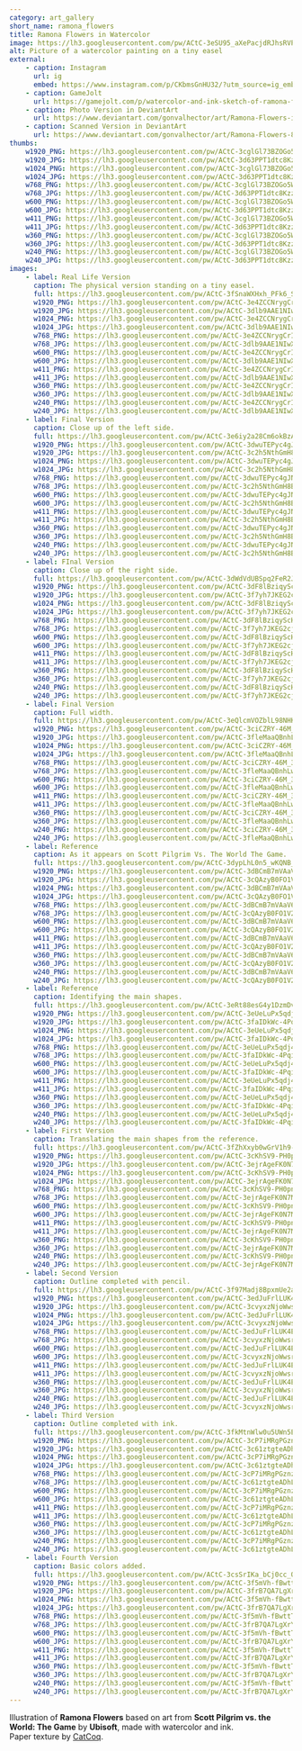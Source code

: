 ```yaml
---
category: art_gallery
short_name: ramona_flowers
title: Ramona Flowers in Watercolor
image: https://lh3.googleusercontent.com/pw/ACtC-3eSU95_aXePacjdRJhsRVPxbjOt3P5u84Fl9Hru5-DqEigOZvlWv_PJ8tIYYMtmod6lhcK7v-LKZvZXs5HAUrccBYWUbgAjGplKLwxNKdSJggEXW2DF4RD4oG_ZkV_SWzZFOjAqaMpLIVQ8PQWDSY6g=w1200-h630-no?authuser=0
alt: Picture of a watercolor painting on a tiny easel
external:
    - caption: Instagram
      url: ig
      embed: https://www.instagram.com/p/CKbmsGnHU32/?utm_source=ig_embed&amp;utm_campaign=loading
    - caption: GameJolt
      url: https://gamejolt.com/p/watercolor-and-ink-sketch-of-ramona-flowers-based-on-art-from-scot-wjibghdy
    - caption: Photo Version in DeviantArt
      url: https://www.deviantart.com/gonvalhector/art/Ramona-Flowers-in-Watercolor-868039645
    - caption: Scanned Version in DeviantArt
      url: https://www.deviantart.com/gonvalhector/art/Ramona-Flowers-867985007
thumbs:
    w1920_PNG: https://lh3.googleusercontent.com/pw/ACtC-3cglGl73BZOGo5WQjyeD2xVjBEiY7_GWMX-S8AvSbpvvnQfUJrOGWgXVkvce6NILx82s-7j4u8d1DaRoobKj5RuFh8jcGaypeuCvU1nB8XLgPSt5Uz5GHKYeJdiRLzrEkPkHfmgcIdyzrOxNpGHDhq4=w355
    w1920_JPG: https://lh3.googleusercontent.com/pw/ACtC-3d63PPT1dtc8KzzIbU6kFweFsTC65Qz8Ywk1SodRi9Ya6SJ7B7HwCc889HDY2ATfIYfXw5NVvocD3kwY3410uLx3IAMeq5of3DQppasDKGpsAtbXt4-AnF017lGqgr-l6dGDrmGoErnh27bMiEfKgmX=w355
    w1024_PNG: https://lh3.googleusercontent.com/pw/ACtC-3cglGl73BZOGo5WQjyeD2xVjBEiY7_GWMX-S8AvSbpvvnQfUJrOGWgXVkvce6NILx82s-7j4u8d1DaRoobKj5RuFh8jcGaypeuCvU1nB8XLgPSt5Uz5GHKYeJdiRLzrEkPkHfmgcIdyzrOxNpGHDhq4=w284
    w1024_JPG: https://lh3.googleusercontent.com/pw/ACtC-3d63PPT1dtc8KzzIbU6kFweFsTC65Qz8Ywk1SodRi9Ya6SJ7B7HwCc889HDY2ATfIYfXw5NVvocD3kwY3410uLx3IAMeq5of3DQppasDKGpsAtbXt4-AnF017lGqgr-l6dGDrmGoErnh27bMiEfKgmX=w284
    w768_PNG: https://lh3.googleusercontent.com/pw/ACtC-3cglGl73BZOGo5WQjyeD2xVjBEiY7_GWMX-S8AvSbpvvnQfUJrOGWgXVkvce6NILx82s-7j4u8d1DaRoobKj5RuFh8jcGaypeuCvU1nB8XLgPSt5Uz5GHKYeJdiRLzrEkPkHfmgcIdyzrOxNpGHDhq4=w213
    w768_JPG: https://lh3.googleusercontent.com/pw/ACtC-3d63PPT1dtc8KzzIbU6kFweFsTC65Qz8Ywk1SodRi9Ya6SJ7B7HwCc889HDY2ATfIYfXw5NVvocD3kwY3410uLx3IAMeq5of3DQppasDKGpsAtbXt4-AnF017lGqgr-l6dGDrmGoErnh27bMiEfKgmX=w213
    w600_PNG: https://lh3.googleusercontent.com/pw/ACtC-3cglGl73BZOGo5WQjyeD2xVjBEiY7_GWMX-S8AvSbpvvnQfUJrOGWgXVkvce6NILx82s-7j4u8d1DaRoobKj5RuFh8jcGaypeuCvU1nB8XLgPSt5Uz5GHKYeJdiRLzrEkPkHfmgcIdyzrOxNpGHDhq4=w166
    w600_JPG: https://lh3.googleusercontent.com/pw/ACtC-3d63PPT1dtc8KzzIbU6kFweFsTC65Qz8Ywk1SodRi9Ya6SJ7B7HwCc889HDY2ATfIYfXw5NVvocD3kwY3410uLx3IAMeq5of3DQppasDKGpsAtbXt4-AnF017lGqgr-l6dGDrmGoErnh27bMiEfKgmX=w166
    w411_PNG: https://lh3.googleusercontent.com/pw/ACtC-3cglGl73BZOGo5WQjyeD2xVjBEiY7_GWMX-S8AvSbpvvnQfUJrOGWgXVkvce6NILx82s-7j4u8d1DaRoobKj5RuFh8jcGaypeuCvU1nB8XLgPSt5Uz5GHKYeJdiRLzrEkPkHfmgcIdyzrOxNpGHDhq4=w114
    w411_JPG: https://lh3.googleusercontent.com/pw/ACtC-3d63PPT1dtc8KzzIbU6kFweFsTC65Qz8Ywk1SodRi9Ya6SJ7B7HwCc889HDY2ATfIYfXw5NVvocD3kwY3410uLx3IAMeq5of3DQppasDKGpsAtbXt4-AnF017lGqgr-l6dGDrmGoErnh27bMiEfKgmX=w114
    w360_PNG: https://lh3.googleusercontent.com/pw/ACtC-3cglGl73BZOGo5WQjyeD2xVjBEiY7_GWMX-S8AvSbpvvnQfUJrOGWgXVkvce6NILx82s-7j4u8d1DaRoobKj5RuFh8jcGaypeuCvU1nB8XLgPSt5Uz5GHKYeJdiRLzrEkPkHfmgcIdyzrOxNpGHDhq4=w100
    w360_JPG: https://lh3.googleusercontent.com/pw/ACtC-3d63PPT1dtc8KzzIbU6kFweFsTC65Qz8Ywk1SodRi9Ya6SJ7B7HwCc889HDY2ATfIYfXw5NVvocD3kwY3410uLx3IAMeq5of3DQppasDKGpsAtbXt4-AnF017lGqgr-l6dGDrmGoErnh27bMiEfKgmX=w100
    w240_PNG: https://lh3.googleusercontent.com/pw/ACtC-3cglGl73BZOGo5WQjyeD2xVjBEiY7_GWMX-S8AvSbpvvnQfUJrOGWgXVkvce6NILx82s-7j4u8d1DaRoobKj5RuFh8jcGaypeuCvU1nB8XLgPSt5Uz5GHKYeJdiRLzrEkPkHfmgcIdyzrOxNpGHDhq4=w66
    w240_JPG: https://lh3.googleusercontent.com/pw/ACtC-3d63PPT1dtc8KzzIbU6kFweFsTC65Qz8Ywk1SodRi9Ya6SJ7B7HwCc889HDY2ATfIYfXw5NVvocD3kwY3410uLx3IAMeq5of3DQppasDKGpsAtbXt4-AnF017lGqgr-l6dGDrmGoErnh27bMiEfKgmX=w66
images:
    - label: Real Life Version
      caption: The physical version standing on a tiny easel.
      full: https://lh3.googleusercontent.com/pw/ACtC-3fSnaWXHxh_PFk6_S-qyLRhZ33SCRaHhEdT2jrwP73abQiLX7h_VvPwWdrQrony5UYkOLocCECVXc4BvVrNp7uSFPh7U1-SvxuKM-DA_ibk0SZeQF1jt2uku2eedBtBZNAheB8iUyVj0lggn8dbv_Xd=w1080
      w1920_PNG: https://lh3.googleusercontent.com/pw/ACtC-3e4ZCCNrygCrIq8kGFX5sYzX_XgnZS0i3Wsm_dx5uHRigIkAJcI25Z04vx_zqP5fGMXuYk6LQSVUmJdIYQOmPWw0eft7I8N7aE_WikvoXZ5_J6Of1ZVq5Zowi6ELCmWvHuFIJJB1PJttPhf6L8dPLb4=w850
      w1920_JPG: https://lh3.googleusercontent.com/pw/ACtC-3dlb9AAE1NIwXmFsP9Qode6-kwXkb1rSuq--qxMkaPAUwh1JoUCuPwPaMfOZhy2Pm09usK_w9BGKydm8akthXAEFa00dveSpG8dSjF_T2gR2GMLSrPJuJdMwbaZ1fSFhiacX1YpCW-PKlyt9d9KBl7n=w850
      w1024_PNG: https://lh3.googleusercontent.com/pw/ACtC-3e4ZCCNrygCrIq8kGFX5sYzX_XgnZS0i3Wsm_dx5uHRigIkAJcI25Z04vx_zqP5fGMXuYk6LQSVUmJdIYQOmPWw0eft7I8N7aE_WikvoXZ5_J6Of1ZVq5Zowi6ELCmWvHuFIJJB1PJttPhf6L8dPLb4=w711
      w1024_JPG: https://lh3.googleusercontent.com/pw/ACtC-3dlb9AAE1NIwXmFsP9Qode6-kwXkb1rSuq--qxMkaPAUwh1JoUCuPwPaMfOZhy2Pm09usK_w9BGKydm8akthXAEFa00dveSpG8dSjF_T2gR2GMLSrPJuJdMwbaZ1fSFhiacX1YpCW-PKlyt9d9KBl7n=w711
      w768_PNG: https://lh3.googleusercontent.com/pw/ACtC-3e4ZCCNrygCrIq8kGFX5sYzX_XgnZS0i3Wsm_dx5uHRigIkAJcI25Z04vx_zqP5fGMXuYk6LQSVUmJdIYQOmPWw0eft7I8N7aE_WikvoXZ5_J6Of1ZVq5Zowi6ELCmWvHuFIJJB1PJttPhf6L8dPLb4=w533
      w768_JPG: https://lh3.googleusercontent.com/pw/ACtC-3dlb9AAE1NIwXmFsP9Qode6-kwXkb1rSuq--qxMkaPAUwh1JoUCuPwPaMfOZhy2Pm09usK_w9BGKydm8akthXAEFa00dveSpG8dSjF_T2gR2GMLSrPJuJdMwbaZ1fSFhiacX1YpCW-PKlyt9d9KBl7n=w533
      w600_PNG: https://lh3.googleusercontent.com/pw/ACtC-3e4ZCCNrygCrIq8kGFX5sYzX_XgnZS0i3Wsm_dx5uHRigIkAJcI25Z04vx_zqP5fGMXuYk6LQSVUmJdIYQOmPWw0eft7I8N7aE_WikvoXZ5_J6Of1ZVq5Zowi6ELCmWvHuFIJJB1PJttPhf6L8dPLb4=w416
      w600_JPG: https://lh3.googleusercontent.com/pw/ACtC-3dlb9AAE1NIwXmFsP9Qode6-kwXkb1rSuq--qxMkaPAUwh1JoUCuPwPaMfOZhy2Pm09usK_w9BGKydm8akthXAEFa00dveSpG8dSjF_T2gR2GMLSrPJuJdMwbaZ1fSFhiacX1YpCW-PKlyt9d9KBl7n=w416
      w411_PNG: https://lh3.googleusercontent.com/pw/ACtC-3e4ZCCNrygCrIq8kGFX5sYzX_XgnZS0i3Wsm_dx5uHRigIkAJcI25Z04vx_zqP5fGMXuYk6LQSVUmJdIYQOmPWw0eft7I8N7aE_WikvoXZ5_J6Of1ZVq5Zowi6ELCmWvHuFIJJB1PJttPhf6L8dPLb4=w285
      w411_JPG: https://lh3.googleusercontent.com/pw/ACtC-3dlb9AAE1NIwXmFsP9Qode6-kwXkb1rSuq--qxMkaPAUwh1JoUCuPwPaMfOZhy2Pm09usK_w9BGKydm8akthXAEFa00dveSpG8dSjF_T2gR2GMLSrPJuJdMwbaZ1fSFhiacX1YpCW-PKlyt9d9KBl7n=w285
      w360_PNG: https://lh3.googleusercontent.com/pw/ACtC-3e4ZCCNrygCrIq8kGFX5sYzX_XgnZS0i3Wsm_dx5uHRigIkAJcI25Z04vx_zqP5fGMXuYk6LQSVUmJdIYQOmPWw0eft7I8N7aE_WikvoXZ5_J6Of1ZVq5Zowi6ELCmWvHuFIJJB1PJttPhf6L8dPLb4=w250
      w360_JPG: https://lh3.googleusercontent.com/pw/ACtC-3dlb9AAE1NIwXmFsP9Qode6-kwXkb1rSuq--qxMkaPAUwh1JoUCuPwPaMfOZhy2Pm09usK_w9BGKydm8akthXAEFa00dveSpG8dSjF_T2gR2GMLSrPJuJdMwbaZ1fSFhiacX1YpCW-PKlyt9d9KBl7n=w250
      w240_PNG: https://lh3.googleusercontent.com/pw/ACtC-3e4ZCCNrygCrIq8kGFX5sYzX_XgnZS0i3Wsm_dx5uHRigIkAJcI25Z04vx_zqP5fGMXuYk6LQSVUmJdIYQOmPWw0eft7I8N7aE_WikvoXZ5_J6Of1ZVq5Zowi6ELCmWvHuFIJJB1PJttPhf6L8dPLb4=w166
      w240_JPG: https://lh3.googleusercontent.com/pw/ACtC-3dlb9AAE1NIwXmFsP9Qode6-kwXkb1rSuq--qxMkaPAUwh1JoUCuPwPaMfOZhy2Pm09usK_w9BGKydm8akthXAEFa00dveSpG8dSjF_T2gR2GMLSrPJuJdMwbaZ1fSFhiacX1YpCW-PKlyt9d9KBl7n=w166
    - label: Final Version
      caption: Close up of the left side.
      full: https://lh3.googleusercontent.com/pw/ACtC-3e6iy2a28Cm6okBzA6FxnpOA1hJp52_BfHmyd3evINJhS_x_q-TvgeqOeVPelD_ZNpLs59tQxJoQhI_I1UUyHn9wttOvM1znKnkuTA7VUB16KRVrszJitpLytovCEU0qrQZaSFQtg5wAOozQfeKo7b3=w1080
      w1920_PNG: https://lh3.googleusercontent.com/pw/ACtC-3dwuTEPyc4gJNJ53w_FxKU5obXTb0SQnDCg92lmVCX1ua3k7QXD3EaK6DGOENQiRNWccnvQn4JWcRf-HzoqNMKalHIbzKQN1Xy5uZSpcHPzyUiey4UdBhGSCCTMkJrxKoXH1QKeHDzTjHZNRVSvB_Dw=w850
      w1920_JPG: https://lh3.googleusercontent.com/pw/ACtC-3c2h5NthGmH8BXS1o79JMs9iZwLltoPEj0-YZQO0HZMBktSbHyWTGOxf9yInsmXqO8lXkwA0JWs5DTEhVBC6tkPW3OV-bNtXFs3PTsZ_FiOy9zYP4HfIfiJSaV2oFk-Jc0Mrl90nlwzt4oW9iFfSCoj=w850
      w1024_PNG: https://lh3.googleusercontent.com/pw/ACtC-3dwuTEPyc4gJNJ53w_FxKU5obXTb0SQnDCg92lmVCX1ua3k7QXD3EaK6DGOENQiRNWccnvQn4JWcRf-HzoqNMKalHIbzKQN1Xy5uZSpcHPzyUiey4UdBhGSCCTMkJrxKoXH1QKeHDzTjHZNRVSvB_Dw=w711
      w1024_JPG: https://lh3.googleusercontent.com/pw/ACtC-3c2h5NthGmH8BXS1o79JMs9iZwLltoPEj0-YZQO0HZMBktSbHyWTGOxf9yInsmXqO8lXkwA0JWs5DTEhVBC6tkPW3OV-bNtXFs3PTsZ_FiOy9zYP4HfIfiJSaV2oFk-Jc0Mrl90nlwzt4oW9iFfSCoj=w711
      w768_PNG: https://lh3.googleusercontent.com/pw/ACtC-3dwuTEPyc4gJNJ53w_FxKU5obXTb0SQnDCg92lmVCX1ua3k7QXD3EaK6DGOENQiRNWccnvQn4JWcRf-HzoqNMKalHIbzKQN1Xy5uZSpcHPzyUiey4UdBhGSCCTMkJrxKoXH1QKeHDzTjHZNRVSvB_Dw=w533
      w768_JPG: https://lh3.googleusercontent.com/pw/ACtC-3c2h5NthGmH8BXS1o79JMs9iZwLltoPEj0-YZQO0HZMBktSbHyWTGOxf9yInsmXqO8lXkwA0JWs5DTEhVBC6tkPW3OV-bNtXFs3PTsZ_FiOy9zYP4HfIfiJSaV2oFk-Jc0Mrl90nlwzt4oW9iFfSCoj=w533
      w600_PNG: https://lh3.googleusercontent.com/pw/ACtC-3dwuTEPyc4gJNJ53w_FxKU5obXTb0SQnDCg92lmVCX1ua3k7QXD3EaK6DGOENQiRNWccnvQn4JWcRf-HzoqNMKalHIbzKQN1Xy5uZSpcHPzyUiey4UdBhGSCCTMkJrxKoXH1QKeHDzTjHZNRVSvB_Dw=w416
      w600_JPG: https://lh3.googleusercontent.com/pw/ACtC-3c2h5NthGmH8BXS1o79JMs9iZwLltoPEj0-YZQO0HZMBktSbHyWTGOxf9yInsmXqO8lXkwA0JWs5DTEhVBC6tkPW3OV-bNtXFs3PTsZ_FiOy9zYP4HfIfiJSaV2oFk-Jc0Mrl90nlwzt4oW9iFfSCoj=w416
      w411_PNG: https://lh3.googleusercontent.com/pw/ACtC-3dwuTEPyc4gJNJ53w_FxKU5obXTb0SQnDCg92lmVCX1ua3k7QXD3EaK6DGOENQiRNWccnvQn4JWcRf-HzoqNMKalHIbzKQN1Xy5uZSpcHPzyUiey4UdBhGSCCTMkJrxKoXH1QKeHDzTjHZNRVSvB_Dw=w285
      w411_JPG: https://lh3.googleusercontent.com/pw/ACtC-3c2h5NthGmH8BXS1o79JMs9iZwLltoPEj0-YZQO0HZMBktSbHyWTGOxf9yInsmXqO8lXkwA0JWs5DTEhVBC6tkPW3OV-bNtXFs3PTsZ_FiOy9zYP4HfIfiJSaV2oFk-Jc0Mrl90nlwzt4oW9iFfSCoj=w285
      w360_PNG: https://lh3.googleusercontent.com/pw/ACtC-3dwuTEPyc4gJNJ53w_FxKU5obXTb0SQnDCg92lmVCX1ua3k7QXD3EaK6DGOENQiRNWccnvQn4JWcRf-HzoqNMKalHIbzKQN1Xy5uZSpcHPzyUiey4UdBhGSCCTMkJrxKoXH1QKeHDzTjHZNRVSvB_Dw=w250
      w360_JPG: https://lh3.googleusercontent.com/pw/ACtC-3c2h5NthGmH8BXS1o79JMs9iZwLltoPEj0-YZQO0HZMBktSbHyWTGOxf9yInsmXqO8lXkwA0JWs5DTEhVBC6tkPW3OV-bNtXFs3PTsZ_FiOy9zYP4HfIfiJSaV2oFk-Jc0Mrl90nlwzt4oW9iFfSCoj=w250
      w240_PNG: https://lh3.googleusercontent.com/pw/ACtC-3dwuTEPyc4gJNJ53w_FxKU5obXTb0SQnDCg92lmVCX1ua3k7QXD3EaK6DGOENQiRNWccnvQn4JWcRf-HzoqNMKalHIbzKQN1Xy5uZSpcHPzyUiey4UdBhGSCCTMkJrxKoXH1QKeHDzTjHZNRVSvB_Dw=w166
      w240_JPG: https://lh3.googleusercontent.com/pw/ACtC-3c2h5NthGmH8BXS1o79JMs9iZwLltoPEj0-YZQO0HZMBktSbHyWTGOxf9yInsmXqO8lXkwA0JWs5DTEhVBC6tkPW3OV-bNtXFs3PTsZ_FiOy9zYP4HfIfiJSaV2oFk-Jc0Mrl90nlwzt4oW9iFfSCoj=w166
    - label: FInal Version
      caption: Close up of the right side.
      full: https://lh3.googleusercontent.com/pw/ACtC-3dWdVdUBSpq2FeR2JvWC9FUHdUEjLukZ4BeW3Y0HbdTtr0aoc3mb1zLM4CxQUfA65mOQHRG5ZHRacbnFOOwSCgNKspGtDgGVS-peBsqSxgd4Ua3gAwZpzXUVVa-fJU0NngJhp-3dbKkyRt7_g6_4kpw=w1080
      w1920_PNG: https://lh3.googleusercontent.com/pw/ACtC-3dF8lBziqyScHTKLBW-raFjvKWxo-ijQzktaHP7yhAps2FhwGfhg0XG6jRdXChACYizAHUsbqKOmnTOr_TJ64J0GyPOVWFhKGd0I2Ljpe2HI-XS8BqPO-0M92n7AbG1AWuX71nUZgLoya95-5DZpPo4=w850
      w1920_JPG: https://lh3.googleusercontent.com/pw/ACtC-3f7yh7JKEG2cj-S5LzTyfyJpucYrtmEy9M8J-xnDke0Vs-h6Q2IdNllVRvsQc6mrgUNQGFRNAnFQoF9VhxFydC0xygOncK-OYcek7Y5jlMnlB1RvFGvxgn9wWfMss9WHyrAOj-jic7s2zlD14xTUtsb=w850
      w1024_PNG: https://lh3.googleusercontent.com/pw/ACtC-3dF8lBziqyScHTKLBW-raFjvKWxo-ijQzktaHP7yhAps2FhwGfhg0XG6jRdXChACYizAHUsbqKOmnTOr_TJ64J0GyPOVWFhKGd0I2Ljpe2HI-XS8BqPO-0M92n7AbG1AWuX71nUZgLoya95-5DZpPo4=w711
      w1024_JPG: https://lh3.googleusercontent.com/pw/ACtC-3f7yh7JKEG2cj-S5LzTyfyJpucYrtmEy9M8J-xnDke0Vs-h6Q2IdNllVRvsQc6mrgUNQGFRNAnFQoF9VhxFydC0xygOncK-OYcek7Y5jlMnlB1RvFGvxgn9wWfMss9WHyrAOj-jic7s2zlD14xTUtsb=w711
      w768_PNG: https://lh3.googleusercontent.com/pw/ACtC-3dF8lBziqyScHTKLBW-raFjvKWxo-ijQzktaHP7yhAps2FhwGfhg0XG6jRdXChACYizAHUsbqKOmnTOr_TJ64J0GyPOVWFhKGd0I2Ljpe2HI-XS8BqPO-0M92n7AbG1AWuX71nUZgLoya95-5DZpPo4=w533
      w768_JPG: https://lh3.googleusercontent.com/pw/ACtC-3f7yh7JKEG2cj-S5LzTyfyJpucYrtmEy9M8J-xnDke0Vs-h6Q2IdNllVRvsQc6mrgUNQGFRNAnFQoF9VhxFydC0xygOncK-OYcek7Y5jlMnlB1RvFGvxgn9wWfMss9WHyrAOj-jic7s2zlD14xTUtsb=w533
      w600_PNG: https://lh3.googleusercontent.com/pw/ACtC-3dF8lBziqyScHTKLBW-raFjvKWxo-ijQzktaHP7yhAps2FhwGfhg0XG6jRdXChACYizAHUsbqKOmnTOr_TJ64J0GyPOVWFhKGd0I2Ljpe2HI-XS8BqPO-0M92n7AbG1AWuX71nUZgLoya95-5DZpPo4=w416
      w600_JPG: https://lh3.googleusercontent.com/pw/ACtC-3f7yh7JKEG2cj-S5LzTyfyJpucYrtmEy9M8J-xnDke0Vs-h6Q2IdNllVRvsQc6mrgUNQGFRNAnFQoF9VhxFydC0xygOncK-OYcek7Y5jlMnlB1RvFGvxgn9wWfMss9WHyrAOj-jic7s2zlD14xTUtsb=w416
      w411_PNG: https://lh3.googleusercontent.com/pw/ACtC-3dF8lBziqyScHTKLBW-raFjvKWxo-ijQzktaHP7yhAps2FhwGfhg0XG6jRdXChACYizAHUsbqKOmnTOr_TJ64J0GyPOVWFhKGd0I2Ljpe2HI-XS8BqPO-0M92n7AbG1AWuX71nUZgLoya95-5DZpPo4=w285
      w411_JPG: https://lh3.googleusercontent.com/pw/ACtC-3f7yh7JKEG2cj-S5LzTyfyJpucYrtmEy9M8J-xnDke0Vs-h6Q2IdNllVRvsQc6mrgUNQGFRNAnFQoF9VhxFydC0xygOncK-OYcek7Y5jlMnlB1RvFGvxgn9wWfMss9WHyrAOj-jic7s2zlD14xTUtsb=w285
      w360_PNG: https://lh3.googleusercontent.com/pw/ACtC-3dF8lBziqyScHTKLBW-raFjvKWxo-ijQzktaHP7yhAps2FhwGfhg0XG6jRdXChACYizAHUsbqKOmnTOr_TJ64J0GyPOVWFhKGd0I2Ljpe2HI-XS8BqPO-0M92n7AbG1AWuX71nUZgLoya95-5DZpPo4=w250
      w360_JPG: https://lh3.googleusercontent.com/pw/ACtC-3f7yh7JKEG2cj-S5LzTyfyJpucYrtmEy9M8J-xnDke0Vs-h6Q2IdNllVRvsQc6mrgUNQGFRNAnFQoF9VhxFydC0xygOncK-OYcek7Y5jlMnlB1RvFGvxgn9wWfMss9WHyrAOj-jic7s2zlD14xTUtsb=w250
      w240_PNG: https://lh3.googleusercontent.com/pw/ACtC-3dF8lBziqyScHTKLBW-raFjvKWxo-ijQzktaHP7yhAps2FhwGfhg0XG6jRdXChACYizAHUsbqKOmnTOr_TJ64J0GyPOVWFhKGd0I2Ljpe2HI-XS8BqPO-0M92n7AbG1AWuX71nUZgLoya95-5DZpPo4=w166
      w240_JPG: https://lh3.googleusercontent.com/pw/ACtC-3f7yh7JKEG2cj-S5LzTyfyJpucYrtmEy9M8J-xnDke0Vs-h6Q2IdNllVRvsQc6mrgUNQGFRNAnFQoF9VhxFydC0xygOncK-OYcek7Y5jlMnlB1RvFGvxgn9wWfMss9WHyrAOj-jic7s2zlD14xTUtsb=w166
    - label: Final Version
      caption: Full width.
      full: https://lh3.googleusercontent.com/pw/ACtC-3eQlcmVOZblL98NHKOOJmpCgPYdQ0IeX8jIchiR8HB8WhpCUrbebxE58PUc-ta1yh1HjNc-mXq17j_WykapLngqy0l5SY8Bf2Fc68Lep8AzgAId1yZDrO1VPJk0PIFZ-g5bT6UhBLJLNkx6RrMTA9Ny=w1080
      w1920_PNG: https://lh3.googleusercontent.com/pw/ACtC-3ciCZRY-46M_36aKu97LiawcIlCpLzX8IwYfzgz0VZmdmkRlPHZW-VD50hzElug-uv0kH7MbtoId7pIstr0K7X3dQKHnVx1_zqu07G5dMp3ss8WaliVy_MwWbHk9RdeOrm-jAwCKZ0FuVRw-iM_dLKK=w850
      w1920_JPG: https://lh3.googleusercontent.com/pw/ACtC-3fleMaaQBnhLwr6CY-_aCpAe1W8sjrayjoViyeeHZ7FHZXtn7mlmA4BqSwq7WJkbJrnApWxmyU97bvFJ8cSzb23LJyWubnZp5TRhi8coP4YL0oZZ-MduNBrLowBIvM96ztkCRs9iZvRq9gl_ubd2QXl=w850
      w1024_PNG: https://lh3.googleusercontent.com/pw/ACtC-3ciCZRY-46M_36aKu97LiawcIlCpLzX8IwYfzgz0VZmdmkRlPHZW-VD50hzElug-uv0kH7MbtoId7pIstr0K7X3dQKHnVx1_zqu07G5dMp3ss8WaliVy_MwWbHk9RdeOrm-jAwCKZ0FuVRw-iM_dLKK=w711
      w1024_JPG: https://lh3.googleusercontent.com/pw/ACtC-3fleMaaQBnhLwr6CY-_aCpAe1W8sjrayjoViyeeHZ7FHZXtn7mlmA4BqSwq7WJkbJrnApWxmyU97bvFJ8cSzb23LJyWubnZp5TRhi8coP4YL0oZZ-MduNBrLowBIvM96ztkCRs9iZvRq9gl_ubd2QXl=w711
      w768_PNG: https://lh3.googleusercontent.com/pw/ACtC-3ciCZRY-46M_36aKu97LiawcIlCpLzX8IwYfzgz0VZmdmkRlPHZW-VD50hzElug-uv0kH7MbtoId7pIstr0K7X3dQKHnVx1_zqu07G5dMp3ss8WaliVy_MwWbHk9RdeOrm-jAwCKZ0FuVRw-iM_dLKK=w533
      w768_JPG: https://lh3.googleusercontent.com/pw/ACtC-3fleMaaQBnhLwr6CY-_aCpAe1W8sjrayjoViyeeHZ7FHZXtn7mlmA4BqSwq7WJkbJrnApWxmyU97bvFJ8cSzb23LJyWubnZp5TRhi8coP4YL0oZZ-MduNBrLowBIvM96ztkCRs9iZvRq9gl_ubd2QXl=w533
      w600_PNG: https://lh3.googleusercontent.com/pw/ACtC-3ciCZRY-46M_36aKu97LiawcIlCpLzX8IwYfzgz0VZmdmkRlPHZW-VD50hzElug-uv0kH7MbtoId7pIstr0K7X3dQKHnVx1_zqu07G5dMp3ss8WaliVy_MwWbHk9RdeOrm-jAwCKZ0FuVRw-iM_dLKK=w416
      w600_JPG: https://lh3.googleusercontent.com/pw/ACtC-3fleMaaQBnhLwr6CY-_aCpAe1W8sjrayjoViyeeHZ7FHZXtn7mlmA4BqSwq7WJkbJrnApWxmyU97bvFJ8cSzb23LJyWubnZp5TRhi8coP4YL0oZZ-MduNBrLowBIvM96ztkCRs9iZvRq9gl_ubd2QXl=w416
      w411_PNG: https://lh3.googleusercontent.com/pw/ACtC-3ciCZRY-46M_36aKu97LiawcIlCpLzX8IwYfzgz0VZmdmkRlPHZW-VD50hzElug-uv0kH7MbtoId7pIstr0K7X3dQKHnVx1_zqu07G5dMp3ss8WaliVy_MwWbHk9RdeOrm-jAwCKZ0FuVRw-iM_dLKK=w285
      w411_JPG: https://lh3.googleusercontent.com/pw/ACtC-3fleMaaQBnhLwr6CY-_aCpAe1W8sjrayjoViyeeHZ7FHZXtn7mlmA4BqSwq7WJkbJrnApWxmyU97bvFJ8cSzb23LJyWubnZp5TRhi8coP4YL0oZZ-MduNBrLowBIvM96ztkCRs9iZvRq9gl_ubd2QXl=w285
      w360_PNG: https://lh3.googleusercontent.com/pw/ACtC-3ciCZRY-46M_36aKu97LiawcIlCpLzX8IwYfzgz0VZmdmkRlPHZW-VD50hzElug-uv0kH7MbtoId7pIstr0K7X3dQKHnVx1_zqu07G5dMp3ss8WaliVy_MwWbHk9RdeOrm-jAwCKZ0FuVRw-iM_dLKK=w250
      w360_JPG: https://lh3.googleusercontent.com/pw/ACtC-3fleMaaQBnhLwr6CY-_aCpAe1W8sjrayjoViyeeHZ7FHZXtn7mlmA4BqSwq7WJkbJrnApWxmyU97bvFJ8cSzb23LJyWubnZp5TRhi8coP4YL0oZZ-MduNBrLowBIvM96ztkCRs9iZvRq9gl_ubd2QXl=w250
      w240_PNG: https://lh3.googleusercontent.com/pw/ACtC-3ciCZRY-46M_36aKu97LiawcIlCpLzX8IwYfzgz0VZmdmkRlPHZW-VD50hzElug-uv0kH7MbtoId7pIstr0K7X3dQKHnVx1_zqu07G5dMp3ss8WaliVy_MwWbHk9RdeOrm-jAwCKZ0FuVRw-iM_dLKK=w166
      w240_JPG: https://lh3.googleusercontent.com/pw/ACtC-3fleMaaQBnhLwr6CY-_aCpAe1W8sjrayjoViyeeHZ7FHZXtn7mlmA4BqSwq7WJkbJrnApWxmyU97bvFJ8cSzb23LJyWubnZp5TRhi8coP4YL0oZZ-MduNBrLowBIvM96ztkCRs9iZvRq9gl_ubd2QXl=w166
    - label: Reference
      caption: As it appears on Scott Pilgrim Vs. The World The Game.
      full: https://lh3.googleusercontent.com/pw/ACtC-3dypLhL0n5_wKQNB_G2AEIjvlAw_-f-Nwsii12ywMhQLWaHr4bhdf7V8KHwrZRM6UaHpnajKHQVURgsxheTsV2L0Kqhmk32ML5pSkK15mQrGWUTx8vFZmKLDPQBUw1f5aLlfp5rgOVc_FP_5YdZPMoW=w1080
      w1920_PNG: https://lh3.googleusercontent.com/pw/ACtC-3dBCmB7mVAaV6w_Dm5QyArvZ5umGg21ZnWWF2fbEGgA5WhUJr1cme_B_LKJITMPJ1sGc8LbwrLRzKwvaCta22VOUBkxL5M8BiUW0j2qc05UVzmFy-MXyZ5CltYvS1Fcnul_9eqIdbkbwDr3TMvmHfFS=w850
      w1920_JPG: https://lh3.googleusercontent.com/pw/ACtC-3cQAzyB0FO1V2Hpb9yTfLgdfIXvwQaSB8briJarWC0KbIBvB_FI7YcbY0rG_I8FlPcm-kzn74-E8zA8eMG9bcS2KYDyMJVB3XB45F2QbhsO6BEsC1LJbaLYz_xAkNSM0vSHt8oBoqXjG0FloazVA6zY=w850
      w1024_PNG: https://lh3.googleusercontent.com/pw/ACtC-3dBCmB7mVAaV6w_Dm5QyArvZ5umGg21ZnWWF2fbEGgA5WhUJr1cme_B_LKJITMPJ1sGc8LbwrLRzKwvaCta22VOUBkxL5M8BiUW0j2qc05UVzmFy-MXyZ5CltYvS1Fcnul_9eqIdbkbwDr3TMvmHfFS=w711
      w1024_JPG: https://lh3.googleusercontent.com/pw/ACtC-3cQAzyB0FO1V2Hpb9yTfLgdfIXvwQaSB8briJarWC0KbIBvB_FI7YcbY0rG_I8FlPcm-kzn74-E8zA8eMG9bcS2KYDyMJVB3XB45F2QbhsO6BEsC1LJbaLYz_xAkNSM0vSHt8oBoqXjG0FloazVA6zY=w711
      w768_PNG: https://lh3.googleusercontent.com/pw/ACtC-3dBCmB7mVAaV6w_Dm5QyArvZ5umGg21ZnWWF2fbEGgA5WhUJr1cme_B_LKJITMPJ1sGc8LbwrLRzKwvaCta22VOUBkxL5M8BiUW0j2qc05UVzmFy-MXyZ5CltYvS1Fcnul_9eqIdbkbwDr3TMvmHfFS=w533
      w768_JPG: https://lh3.googleusercontent.com/pw/ACtC-3cQAzyB0FO1V2Hpb9yTfLgdfIXvwQaSB8briJarWC0KbIBvB_FI7YcbY0rG_I8FlPcm-kzn74-E8zA8eMG9bcS2KYDyMJVB3XB45F2QbhsO6BEsC1LJbaLYz_xAkNSM0vSHt8oBoqXjG0FloazVA6zY=w533
      w600_PNG: https://lh3.googleusercontent.com/pw/ACtC-3dBCmB7mVAaV6w_Dm5QyArvZ5umGg21ZnWWF2fbEGgA5WhUJr1cme_B_LKJITMPJ1sGc8LbwrLRzKwvaCta22VOUBkxL5M8BiUW0j2qc05UVzmFy-MXyZ5CltYvS1Fcnul_9eqIdbkbwDr3TMvmHfFS=w416
      w600_JPG: https://lh3.googleusercontent.com/pw/ACtC-3cQAzyB0FO1V2Hpb9yTfLgdfIXvwQaSB8briJarWC0KbIBvB_FI7YcbY0rG_I8FlPcm-kzn74-E8zA8eMG9bcS2KYDyMJVB3XB45F2QbhsO6BEsC1LJbaLYz_xAkNSM0vSHt8oBoqXjG0FloazVA6zY=w416
      w411_PNG: https://lh3.googleusercontent.com/pw/ACtC-3dBCmB7mVAaV6w_Dm5QyArvZ5umGg21ZnWWF2fbEGgA5WhUJr1cme_B_LKJITMPJ1sGc8LbwrLRzKwvaCta22VOUBkxL5M8BiUW0j2qc05UVzmFy-MXyZ5CltYvS1Fcnul_9eqIdbkbwDr3TMvmHfFS=w285
      w411_JPG: https://lh3.googleusercontent.com/pw/ACtC-3cQAzyB0FO1V2Hpb9yTfLgdfIXvwQaSB8briJarWC0KbIBvB_FI7YcbY0rG_I8FlPcm-kzn74-E8zA8eMG9bcS2KYDyMJVB3XB45F2QbhsO6BEsC1LJbaLYz_xAkNSM0vSHt8oBoqXjG0FloazVA6zY=w285
      w360_PNG: https://lh3.googleusercontent.com/pw/ACtC-3dBCmB7mVAaV6w_Dm5QyArvZ5umGg21ZnWWF2fbEGgA5WhUJr1cme_B_LKJITMPJ1sGc8LbwrLRzKwvaCta22VOUBkxL5M8BiUW0j2qc05UVzmFy-MXyZ5CltYvS1Fcnul_9eqIdbkbwDr3TMvmHfFS=w250
      w360_JPG: https://lh3.googleusercontent.com/pw/ACtC-3cQAzyB0FO1V2Hpb9yTfLgdfIXvwQaSB8briJarWC0KbIBvB_FI7YcbY0rG_I8FlPcm-kzn74-E8zA8eMG9bcS2KYDyMJVB3XB45F2QbhsO6BEsC1LJbaLYz_xAkNSM0vSHt8oBoqXjG0FloazVA6zY=w250
      w240_PNG: https://lh3.googleusercontent.com/pw/ACtC-3dBCmB7mVAaV6w_Dm5QyArvZ5umGg21ZnWWF2fbEGgA5WhUJr1cme_B_LKJITMPJ1sGc8LbwrLRzKwvaCta22VOUBkxL5M8BiUW0j2qc05UVzmFy-MXyZ5CltYvS1Fcnul_9eqIdbkbwDr3TMvmHfFS=w166
      w240_JPG: https://lh3.googleusercontent.com/pw/ACtC-3cQAzyB0FO1V2Hpb9yTfLgdfIXvwQaSB8briJarWC0KbIBvB_FI7YcbY0rG_I8FlPcm-kzn74-E8zA8eMG9bcS2KYDyMJVB3XB45F2QbhsO6BEsC1LJbaLYz_xAkNSM0vSHt8oBoqXjG0FloazVA6zY=w166
    - label: Reference
      caption: Identifying the main shapes.
      full: https://lh3.googleusercontent.com/pw/ACtC-3eRt88esG4y1DzmDvq4jJoUEZ1zrYhimqGhIxyvsgyrImMSwOIlkLWvVGg0KwESr6vtwsd6Bu4vrv_zalETnwhXJCx5Hb9WELVxFJo8r5wNPjk4TynD-v1k5q_ao49iuC7M_khUIRYl9WoYLM0UzrhT=w1080
      w1920_PNG: https://lh3.googleusercontent.com/pw/ACtC-3eUeLuPx5qdj4XlybgaSJTdCUSfYbCJB8is-BeqQ1oPt-d3c9AoxYqDxlO5iXi17Ws2zD4CbPhjdZ1e9HMS6VYm4Bjc6wWgKPDr1jsC_WAOj7UIVpCNveoKieM3RBCnKy8IlBSLHB5JLaGA85vjZw8_=w850
      w1920_JPG: https://lh3.googleusercontent.com/pw/ACtC-3faIDkWc-4PqiKCRziiuhMl6Om9imeMH0OGVZoq9RFzsz9EEFbkWhykHe3xkxoCRqP_p9DqHd_Q8BtrXVAzuvT_PN0KW15n7BKk3UmoHlkGCJ-BiH9_57D0BuurwnaPy0kLXr3WWppCpNDO1qiG6vQo=w850
      w1024_PNG: https://lh3.googleusercontent.com/pw/ACtC-3eUeLuPx5qdj4XlybgaSJTdCUSfYbCJB8is-BeqQ1oPt-d3c9AoxYqDxlO5iXi17Ws2zD4CbPhjdZ1e9HMS6VYm4Bjc6wWgKPDr1jsC_WAOj7UIVpCNveoKieM3RBCnKy8IlBSLHB5JLaGA85vjZw8_=w711
      w1024_JPG: https://lh3.googleusercontent.com/pw/ACtC-3faIDkWc-4PqiKCRziiuhMl6Om9imeMH0OGVZoq9RFzsz9EEFbkWhykHe3xkxoCRqP_p9DqHd_Q8BtrXVAzuvT_PN0KW15n7BKk3UmoHlkGCJ-BiH9_57D0BuurwnaPy0kLXr3WWppCpNDO1qiG6vQo=w711
      w768_PNG: https://lh3.googleusercontent.com/pw/ACtC-3eUeLuPx5qdj4XlybgaSJTdCUSfYbCJB8is-BeqQ1oPt-d3c9AoxYqDxlO5iXi17Ws2zD4CbPhjdZ1e9HMS6VYm4Bjc6wWgKPDr1jsC_WAOj7UIVpCNveoKieM3RBCnKy8IlBSLHB5JLaGA85vjZw8_=w533
      w768_JPG: https://lh3.googleusercontent.com/pw/ACtC-3faIDkWc-4PqiKCRziiuhMl6Om9imeMH0OGVZoq9RFzsz9EEFbkWhykHe3xkxoCRqP_p9DqHd_Q8BtrXVAzuvT_PN0KW15n7BKk3UmoHlkGCJ-BiH9_57D0BuurwnaPy0kLXr3WWppCpNDO1qiG6vQo=w533
      w600_PNG: https://lh3.googleusercontent.com/pw/ACtC-3eUeLuPx5qdj4XlybgaSJTdCUSfYbCJB8is-BeqQ1oPt-d3c9AoxYqDxlO5iXi17Ws2zD4CbPhjdZ1e9HMS6VYm4Bjc6wWgKPDr1jsC_WAOj7UIVpCNveoKieM3RBCnKy8IlBSLHB5JLaGA85vjZw8_=w416
      w600_JPG: https://lh3.googleusercontent.com/pw/ACtC-3faIDkWc-4PqiKCRziiuhMl6Om9imeMH0OGVZoq9RFzsz9EEFbkWhykHe3xkxoCRqP_p9DqHd_Q8BtrXVAzuvT_PN0KW15n7BKk3UmoHlkGCJ-BiH9_57D0BuurwnaPy0kLXr3WWppCpNDO1qiG6vQo=w416
      w411_PNG: https://lh3.googleusercontent.com/pw/ACtC-3eUeLuPx5qdj4XlybgaSJTdCUSfYbCJB8is-BeqQ1oPt-d3c9AoxYqDxlO5iXi17Ws2zD4CbPhjdZ1e9HMS6VYm4Bjc6wWgKPDr1jsC_WAOj7UIVpCNveoKieM3RBCnKy8IlBSLHB5JLaGA85vjZw8_=w285
      w411_JPG: https://lh3.googleusercontent.com/pw/ACtC-3faIDkWc-4PqiKCRziiuhMl6Om9imeMH0OGVZoq9RFzsz9EEFbkWhykHe3xkxoCRqP_p9DqHd_Q8BtrXVAzuvT_PN0KW15n7BKk3UmoHlkGCJ-BiH9_57D0BuurwnaPy0kLXr3WWppCpNDO1qiG6vQo=w285
      w360_PNG: https://lh3.googleusercontent.com/pw/ACtC-3eUeLuPx5qdj4XlybgaSJTdCUSfYbCJB8is-BeqQ1oPt-d3c9AoxYqDxlO5iXi17Ws2zD4CbPhjdZ1e9HMS6VYm4Bjc6wWgKPDr1jsC_WAOj7UIVpCNveoKieM3RBCnKy8IlBSLHB5JLaGA85vjZw8_=w250
      w360_JPG: https://lh3.googleusercontent.com/pw/ACtC-3faIDkWc-4PqiKCRziiuhMl6Om9imeMH0OGVZoq9RFzsz9EEFbkWhykHe3xkxoCRqP_p9DqHd_Q8BtrXVAzuvT_PN0KW15n7BKk3UmoHlkGCJ-BiH9_57D0BuurwnaPy0kLXr3WWppCpNDO1qiG6vQo=w250
      w240_PNG: https://lh3.googleusercontent.com/pw/ACtC-3eUeLuPx5qdj4XlybgaSJTdCUSfYbCJB8is-BeqQ1oPt-d3c9AoxYqDxlO5iXi17Ws2zD4CbPhjdZ1e9HMS6VYm4Bjc6wWgKPDr1jsC_WAOj7UIVpCNveoKieM3RBCnKy8IlBSLHB5JLaGA85vjZw8_=w166
      w240_JPG: https://lh3.googleusercontent.com/pw/ACtC-3faIDkWc-4PqiKCRziiuhMl6Om9imeMH0OGVZoq9RFzsz9EEFbkWhykHe3xkxoCRqP_p9DqHd_Q8BtrXVAzuvT_PN0KW15n7BKk3UmoHlkGCJ-BiH9_57D0BuurwnaPy0kLXr3WWppCpNDO1qiG6vQo=w166
    - label: First Version
      caption: Translating the main shapes from the reference.
      full: https://lh3.googleusercontent.com/pw/ACtC-3fZhXxyb0wGrV1h9-f112qJW8hOTl3WZ1qI4wK5B48blyAXydLs3n_D9pww1Z12B-NkVJ1Oxtsg9Vn7PbTfMXi547HsITOn5IV3XSs3flErCIzdAR2C7Fhxohu3yayoxXbDEiN6F7Tc1g2WfjISHtUd=w1080
      w1920_PNG: https://lh3.googleusercontent.com/pw/ACtC-3cKhSV9-PH0pnIi3h3FP4NQT-MrY6txAN4NR4UjViAlfaFamY-oLd5IgTN0tJo4toMMIcjRvdmlwNBR0Twcon8vWYif4Ed19xOIFEnZNl0eA1Q1nQiDBYJNMcpyg_0-sy5Sy9Lzesuz5UvcggrdbgxG=w850
      w1920_JPG: https://lh3.googleusercontent.com/pw/ACtC-3ejrAgeFK0N7MUZUzbeZ7R5hTp9UpkFtB7ux4tfhd8vOcWs2c9D-mlyhKsdGKV95zbyb_U97W_Ss03VgsjVYjEYiMrKQbxlV2SrcDvzcrVGuMNe5varl2CeV1vkJsggMTTLwGCXJdmoEj4VKRLNnWtM=w850
      w1024_PNG: https://lh3.googleusercontent.com/pw/ACtC-3cKhSV9-PH0pnIi3h3FP4NQT-MrY6txAN4NR4UjViAlfaFamY-oLd5IgTN0tJo4toMMIcjRvdmlwNBR0Twcon8vWYif4Ed19xOIFEnZNl0eA1Q1nQiDBYJNMcpyg_0-sy5Sy9Lzesuz5UvcggrdbgxG=w711
      w1024_JPG: https://lh3.googleusercontent.com/pw/ACtC-3ejrAgeFK0N7MUZUzbeZ7R5hTp9UpkFtB7ux4tfhd8vOcWs2c9D-mlyhKsdGKV95zbyb_U97W_Ss03VgsjVYjEYiMrKQbxlV2SrcDvzcrVGuMNe5varl2CeV1vkJsggMTTLwGCXJdmoEj4VKRLNnWtM=w711
      w768_PNG: https://lh3.googleusercontent.com/pw/ACtC-3cKhSV9-PH0pnIi3h3FP4NQT-MrY6txAN4NR4UjViAlfaFamY-oLd5IgTN0tJo4toMMIcjRvdmlwNBR0Twcon8vWYif4Ed19xOIFEnZNl0eA1Q1nQiDBYJNMcpyg_0-sy5Sy9Lzesuz5UvcggrdbgxG=w533
      w768_JPG: https://lh3.googleusercontent.com/pw/ACtC-3ejrAgeFK0N7MUZUzbeZ7R5hTp9UpkFtB7ux4tfhd8vOcWs2c9D-mlyhKsdGKV95zbyb_U97W_Ss03VgsjVYjEYiMrKQbxlV2SrcDvzcrVGuMNe5varl2CeV1vkJsggMTTLwGCXJdmoEj4VKRLNnWtM=w533
      w600_PNG: https://lh3.googleusercontent.com/pw/ACtC-3cKhSV9-PH0pnIi3h3FP4NQT-MrY6txAN4NR4UjViAlfaFamY-oLd5IgTN0tJo4toMMIcjRvdmlwNBR0Twcon8vWYif4Ed19xOIFEnZNl0eA1Q1nQiDBYJNMcpyg_0-sy5Sy9Lzesuz5UvcggrdbgxG=w416
      w600_JPG: https://lh3.googleusercontent.com/pw/ACtC-3ejrAgeFK0N7MUZUzbeZ7R5hTp9UpkFtB7ux4tfhd8vOcWs2c9D-mlyhKsdGKV95zbyb_U97W_Ss03VgsjVYjEYiMrKQbxlV2SrcDvzcrVGuMNe5varl2CeV1vkJsggMTTLwGCXJdmoEj4VKRLNnWtM=w416
      w411_PNG: https://lh3.googleusercontent.com/pw/ACtC-3cKhSV9-PH0pnIi3h3FP4NQT-MrY6txAN4NR4UjViAlfaFamY-oLd5IgTN0tJo4toMMIcjRvdmlwNBR0Twcon8vWYif4Ed19xOIFEnZNl0eA1Q1nQiDBYJNMcpyg_0-sy5Sy9Lzesuz5UvcggrdbgxG=w285
      w411_JPG: https://lh3.googleusercontent.com/pw/ACtC-3ejrAgeFK0N7MUZUzbeZ7R5hTp9UpkFtB7ux4tfhd8vOcWs2c9D-mlyhKsdGKV95zbyb_U97W_Ss03VgsjVYjEYiMrKQbxlV2SrcDvzcrVGuMNe5varl2CeV1vkJsggMTTLwGCXJdmoEj4VKRLNnWtM=w285
      w360_PNG: https://lh3.googleusercontent.com/pw/ACtC-3cKhSV9-PH0pnIi3h3FP4NQT-MrY6txAN4NR4UjViAlfaFamY-oLd5IgTN0tJo4toMMIcjRvdmlwNBR0Twcon8vWYif4Ed19xOIFEnZNl0eA1Q1nQiDBYJNMcpyg_0-sy5Sy9Lzesuz5UvcggrdbgxG=w250
      w360_JPG: https://lh3.googleusercontent.com/pw/ACtC-3ejrAgeFK0N7MUZUzbeZ7R5hTp9UpkFtB7ux4tfhd8vOcWs2c9D-mlyhKsdGKV95zbyb_U97W_Ss03VgsjVYjEYiMrKQbxlV2SrcDvzcrVGuMNe5varl2CeV1vkJsggMTTLwGCXJdmoEj4VKRLNnWtM=w250
      w240_PNG: https://lh3.googleusercontent.com/pw/ACtC-3cKhSV9-PH0pnIi3h3FP4NQT-MrY6txAN4NR4UjViAlfaFamY-oLd5IgTN0tJo4toMMIcjRvdmlwNBR0Twcon8vWYif4Ed19xOIFEnZNl0eA1Q1nQiDBYJNMcpyg_0-sy5Sy9Lzesuz5UvcggrdbgxG=w166
      w240_JPG: https://lh3.googleusercontent.com/pw/ACtC-3ejrAgeFK0N7MUZUzbeZ7R5hTp9UpkFtB7ux4tfhd8vOcWs2c9D-mlyhKsdGKV95zbyb_U97W_Ss03VgsjVYjEYiMrKQbxlV2SrcDvzcrVGuMNe5varl2CeV1vkJsggMTTLwGCXJdmoEj4VKRLNnWtM=w166
    - label: Second Version
      caption: Outline completed with pencil.
      full: https://lh3.googleusercontent.com/pw/ACtC-3f97Madj8BpxmUe2aXOn0sZRDWZ6RxAw3-t7xv76d9ciXlEN5EvrHhHAXEMF2ecFFVHCobg78l-JTBv8IHatx_R-o6zMXkYRI7BX88hkwQF5bgxAsKmRsTrM1HmDArSPTQiL32hHriXIfeMwmjbLBXZ=w1080
      w1920_PNG: https://lh3.googleusercontent.com/pw/ACtC-3edJuFrlLUK4E3ElRStpVkiCjEZB3HHCKwOrZWq3yQUZIBo_4GcB35K0cNgaVSFpLFp7NUzEX0rYaPS8VGwPOKsHlyGIczz7CO5XxJqKjLEwxFY9-GBBl3V68yp6mH2XWy1Q-7lR_K25NH-vOllMS8J=w850
      w1920_JPG: https://lh3.googleusercontent.com/pw/ACtC-3cvyxzNjoWwsrgv4sfSLxzjCvA1PWdjXWCdUhQi-HSA4nvKnFDEdSHwdS2GN3A9D4iML4sfnvXQGWo0-9gePSvUm6xSHq-3QhFUKRtL0ZB2UPz5g48nu14cYNJtNonx7uyvDcDlEbm6zOEnQb4jdgDV=w850
      w1024_PNG: https://lh3.googleusercontent.com/pw/ACtC-3edJuFrlLUK4E3ElRStpVkiCjEZB3HHCKwOrZWq3yQUZIBo_4GcB35K0cNgaVSFpLFp7NUzEX0rYaPS8VGwPOKsHlyGIczz7CO5XxJqKjLEwxFY9-GBBl3V68yp6mH2XWy1Q-7lR_K25NH-vOllMS8J=w711
      w1024_JPG: https://lh3.googleusercontent.com/pw/ACtC-3cvyxzNjoWwsrgv4sfSLxzjCvA1PWdjXWCdUhQi-HSA4nvKnFDEdSHwdS2GN3A9D4iML4sfnvXQGWo0-9gePSvUm6xSHq-3QhFUKRtL0ZB2UPz5g48nu14cYNJtNonx7uyvDcDlEbm6zOEnQb4jdgDV=w711
      w768_PNG: https://lh3.googleusercontent.com/pw/ACtC-3edJuFrlLUK4E3ElRStpVkiCjEZB3HHCKwOrZWq3yQUZIBo_4GcB35K0cNgaVSFpLFp7NUzEX0rYaPS8VGwPOKsHlyGIczz7CO5XxJqKjLEwxFY9-GBBl3V68yp6mH2XWy1Q-7lR_K25NH-vOllMS8J=w533
      w768_JPG: https://lh3.googleusercontent.com/pw/ACtC-3cvyxzNjoWwsrgv4sfSLxzjCvA1PWdjXWCdUhQi-HSA4nvKnFDEdSHwdS2GN3A9D4iML4sfnvXQGWo0-9gePSvUm6xSHq-3QhFUKRtL0ZB2UPz5g48nu14cYNJtNonx7uyvDcDlEbm6zOEnQb4jdgDV=w533
      w600_PNG: https://lh3.googleusercontent.com/pw/ACtC-3edJuFrlLUK4E3ElRStpVkiCjEZB3HHCKwOrZWq3yQUZIBo_4GcB35K0cNgaVSFpLFp7NUzEX0rYaPS8VGwPOKsHlyGIczz7CO5XxJqKjLEwxFY9-GBBl3V68yp6mH2XWy1Q-7lR_K25NH-vOllMS8J=w416
      w600_JPG: https://lh3.googleusercontent.com/pw/ACtC-3cvyxzNjoWwsrgv4sfSLxzjCvA1PWdjXWCdUhQi-HSA4nvKnFDEdSHwdS2GN3A9D4iML4sfnvXQGWo0-9gePSvUm6xSHq-3QhFUKRtL0ZB2UPz5g48nu14cYNJtNonx7uyvDcDlEbm6zOEnQb4jdgDV=w416
      w411_PNG: https://lh3.googleusercontent.com/pw/ACtC-3edJuFrlLUK4E3ElRStpVkiCjEZB3HHCKwOrZWq3yQUZIBo_4GcB35K0cNgaVSFpLFp7NUzEX0rYaPS8VGwPOKsHlyGIczz7CO5XxJqKjLEwxFY9-GBBl3V68yp6mH2XWy1Q-7lR_K25NH-vOllMS8J=w285
      w411_JPG: https://lh3.googleusercontent.com/pw/ACtC-3cvyxzNjoWwsrgv4sfSLxzjCvA1PWdjXWCdUhQi-HSA4nvKnFDEdSHwdS2GN3A9D4iML4sfnvXQGWo0-9gePSvUm6xSHq-3QhFUKRtL0ZB2UPz5g48nu14cYNJtNonx7uyvDcDlEbm6zOEnQb4jdgDV=w285
      w360_PNG: https://lh3.googleusercontent.com/pw/ACtC-3edJuFrlLUK4E3ElRStpVkiCjEZB3HHCKwOrZWq3yQUZIBo_4GcB35K0cNgaVSFpLFp7NUzEX0rYaPS8VGwPOKsHlyGIczz7CO5XxJqKjLEwxFY9-GBBl3V68yp6mH2XWy1Q-7lR_K25NH-vOllMS8J=w250
      w360_JPG: https://lh3.googleusercontent.com/pw/ACtC-3cvyxzNjoWwsrgv4sfSLxzjCvA1PWdjXWCdUhQi-HSA4nvKnFDEdSHwdS2GN3A9D4iML4sfnvXQGWo0-9gePSvUm6xSHq-3QhFUKRtL0ZB2UPz5g48nu14cYNJtNonx7uyvDcDlEbm6zOEnQb4jdgDV=w250
      w240_PNG: https://lh3.googleusercontent.com/pw/ACtC-3edJuFrlLUK4E3ElRStpVkiCjEZB3HHCKwOrZWq3yQUZIBo_4GcB35K0cNgaVSFpLFp7NUzEX0rYaPS8VGwPOKsHlyGIczz7CO5XxJqKjLEwxFY9-GBBl3V68yp6mH2XWy1Q-7lR_K25NH-vOllMS8J=w166
      w240_JPG: https://lh3.googleusercontent.com/pw/ACtC-3cvyxzNjoWwsrgv4sfSLxzjCvA1PWdjXWCdUhQi-HSA4nvKnFDEdSHwdS2GN3A9D4iML4sfnvXQGWo0-9gePSvUm6xSHq-3QhFUKRtL0ZB2UPz5g48nu14cYNJtNonx7uyvDcDlEbm6zOEnQb4jdgDV=w166
    - label: Third Version
      caption: Outline completed with ink.
      full: https://lh3.googleusercontent.com/pw/ACtC-3fkMtnWlw0u5UWn5Esm58AS2xMUP5AsATDEqFGKXj9P-kn3xLm7F0lQ1VtMdudEldEQV17buQMEpnmm0sxW12o7mSDseLw7VDSOE-e4xbYmHhUmKzzEB-Rs4hVkCnHZkPEDeHgc0Of9fK5Ib0iVZXHH=w1080
      w1920_PNG: https://lh3.googleusercontent.com/pw/ACtC-3cP7iMRgPGznzWHkJxZh02uAVLxjwitSEICyWUj01WC5xpUuUAJVEEdXrTmXvv0kx4WNFWjrSlXptaI2i8v_xbQsoYErys5E8XB9Et2tCTbkuPno6KwgpbD6jgOYfaiDcCqK0gDQN7MNEfi6yZWXHrl=w850
      w1920_JPG: https://lh3.googleusercontent.com/pw/ACtC-3c61ztgteADhL-dpZz7yqw8xx4C084wbBj-so5K9iTHrUyd_SKyGU8Pr6chAajNoZboDL5sXRFma7FkRx6NET6TEnkqe3OZWeK0R7jIxLS7K2d-qbryWgO61D9Ud_YlPG_upjJBcicHCtFz1rI37P62=w850
      w1024_PNG: https://lh3.googleusercontent.com/pw/ACtC-3cP7iMRgPGznzWHkJxZh02uAVLxjwitSEICyWUj01WC5xpUuUAJVEEdXrTmXvv0kx4WNFWjrSlXptaI2i8v_xbQsoYErys5E8XB9Et2tCTbkuPno6KwgpbD6jgOYfaiDcCqK0gDQN7MNEfi6yZWXHrl=w711
      w1024_JPG: https://lh3.googleusercontent.com/pw/ACtC-3c61ztgteADhL-dpZz7yqw8xx4C084wbBj-so5K9iTHrUyd_SKyGU8Pr6chAajNoZboDL5sXRFma7FkRx6NET6TEnkqe3OZWeK0R7jIxLS7K2d-qbryWgO61D9Ud_YlPG_upjJBcicHCtFz1rI37P62=w711
      w768_PNG: https://lh3.googleusercontent.com/pw/ACtC-3cP7iMRgPGznzWHkJxZh02uAVLxjwitSEICyWUj01WC5xpUuUAJVEEdXrTmXvv0kx4WNFWjrSlXptaI2i8v_xbQsoYErys5E8XB9Et2tCTbkuPno6KwgpbD6jgOYfaiDcCqK0gDQN7MNEfi6yZWXHrl=w533
      w768_JPG: https://lh3.googleusercontent.com/pw/ACtC-3c61ztgteADhL-dpZz7yqw8xx4C084wbBj-so5K9iTHrUyd_SKyGU8Pr6chAajNoZboDL5sXRFma7FkRx6NET6TEnkqe3OZWeK0R7jIxLS7K2d-qbryWgO61D9Ud_YlPG_upjJBcicHCtFz1rI37P62=w533
      w600_PNG: https://lh3.googleusercontent.com/pw/ACtC-3cP7iMRgPGznzWHkJxZh02uAVLxjwitSEICyWUj01WC5xpUuUAJVEEdXrTmXvv0kx4WNFWjrSlXptaI2i8v_xbQsoYErys5E8XB9Et2tCTbkuPno6KwgpbD6jgOYfaiDcCqK0gDQN7MNEfi6yZWXHrl=w416
      w600_JPG: https://lh3.googleusercontent.com/pw/ACtC-3c61ztgteADhL-dpZz7yqw8xx4C084wbBj-so5K9iTHrUyd_SKyGU8Pr6chAajNoZboDL5sXRFma7FkRx6NET6TEnkqe3OZWeK0R7jIxLS7K2d-qbryWgO61D9Ud_YlPG_upjJBcicHCtFz1rI37P62=w416
      w411_PNG: https://lh3.googleusercontent.com/pw/ACtC-3cP7iMRgPGznzWHkJxZh02uAVLxjwitSEICyWUj01WC5xpUuUAJVEEdXrTmXvv0kx4WNFWjrSlXptaI2i8v_xbQsoYErys5E8XB9Et2tCTbkuPno6KwgpbD6jgOYfaiDcCqK0gDQN7MNEfi6yZWXHrl=w285
      w411_JPG: https://lh3.googleusercontent.com/pw/ACtC-3c61ztgteADhL-dpZz7yqw8xx4C084wbBj-so5K9iTHrUyd_SKyGU8Pr6chAajNoZboDL5sXRFma7FkRx6NET6TEnkqe3OZWeK0R7jIxLS7K2d-qbryWgO61D9Ud_YlPG_upjJBcicHCtFz1rI37P62=w285
      w360_PNG: https://lh3.googleusercontent.com/pw/ACtC-3cP7iMRgPGznzWHkJxZh02uAVLxjwitSEICyWUj01WC5xpUuUAJVEEdXrTmXvv0kx4WNFWjrSlXptaI2i8v_xbQsoYErys5E8XB9Et2tCTbkuPno6KwgpbD6jgOYfaiDcCqK0gDQN7MNEfi6yZWXHrl=w250
      w360_JPG: https://lh3.googleusercontent.com/pw/ACtC-3c61ztgteADhL-dpZz7yqw8xx4C084wbBj-so5K9iTHrUyd_SKyGU8Pr6chAajNoZboDL5sXRFma7FkRx6NET6TEnkqe3OZWeK0R7jIxLS7K2d-qbryWgO61D9Ud_YlPG_upjJBcicHCtFz1rI37P62=w250
      w240_PNG: https://lh3.googleusercontent.com/pw/ACtC-3cP7iMRgPGznzWHkJxZh02uAVLxjwitSEICyWUj01WC5xpUuUAJVEEdXrTmXvv0kx4WNFWjrSlXptaI2i8v_xbQsoYErys5E8XB9Et2tCTbkuPno6KwgpbD6jgOYfaiDcCqK0gDQN7MNEfi6yZWXHrl=w166
      w240_JPG: https://lh3.googleusercontent.com/pw/ACtC-3c61ztgteADhL-dpZz7yqw8xx4C084wbBj-so5K9iTHrUyd_SKyGU8Pr6chAajNoZboDL5sXRFma7FkRx6NET6TEnkqe3OZWeK0R7jIxLS7K2d-qbryWgO61D9Ud_YlPG_upjJBcicHCtFz1rI37P62=w166
    - label: Fourth Version
      caption: Basic colors added.
      full: https://lh3.googleusercontent.com/pw/ACtC-3csSrIKa_bCj0cc_QjCSXq83FwXebLY5Vb0gtqs351XChQ90qrmu1ZTNIg_HI7VZCbUY9cmhzMbQwpVD2xAhOPKrWtVgwka6xLbuxs-DMiYyeAzzE-pFrm9HnzMyMOLA8_-xmaYQHBCKxzz3cGUXetq=w1080
      w1920_PNG: https://lh3.googleusercontent.com/pw/ACtC-3f5mVh-fBwttTLC7TtnxG3f0aJsWPhd0vGSPEZZPr9HLHOksCU7PGAuymPq3P3f8k3bgBYpbDeU2zPmyTk0s8c3EXiEnA2zS4cWFI73TJfUy5-XNYNrEqkavg3N84GEFTHAZfBLJVaY-_AUaqsu0loD=w850
      w1920_JPG: https://lh3.googleusercontent.com/pw/ACtC-3frB7QA7LgXrYMCvgIAi3zVq5GH8znkMRmrkHgfIo_IOBEc7uTQSIavMqSvJ_mvABO-8SXVf0t-WDmgkyQzm5qD87RyaQXcRVPMy9Gp3C29lk7eCbnX-Gh5qh7zGIiGIWlu6U2wdEF0Z67jXJ9xvIio=w850
      w1024_PNG: https://lh3.googleusercontent.com/pw/ACtC-3f5mVh-fBwttTLC7TtnxG3f0aJsWPhd0vGSPEZZPr9HLHOksCU7PGAuymPq3P3f8k3bgBYpbDeU2zPmyTk0s8c3EXiEnA2zS4cWFI73TJfUy5-XNYNrEqkavg3N84GEFTHAZfBLJVaY-_AUaqsu0loD=w711
      w1024_JPG: https://lh3.googleusercontent.com/pw/ACtC-3frB7QA7LgXrYMCvgIAi3zVq5GH8znkMRmrkHgfIo_IOBEc7uTQSIavMqSvJ_mvABO-8SXVf0t-WDmgkyQzm5qD87RyaQXcRVPMy9Gp3C29lk7eCbnX-Gh5qh7zGIiGIWlu6U2wdEF0Z67jXJ9xvIio=w711
      w768_PNG: https://lh3.googleusercontent.com/pw/ACtC-3f5mVh-fBwttTLC7TtnxG3f0aJsWPhd0vGSPEZZPr9HLHOksCU7PGAuymPq3P3f8k3bgBYpbDeU2zPmyTk0s8c3EXiEnA2zS4cWFI73TJfUy5-XNYNrEqkavg3N84GEFTHAZfBLJVaY-_AUaqsu0loD=w533
      w768_JPG: https://lh3.googleusercontent.com/pw/ACtC-3frB7QA7LgXrYMCvgIAi3zVq5GH8znkMRmrkHgfIo_IOBEc7uTQSIavMqSvJ_mvABO-8SXVf0t-WDmgkyQzm5qD87RyaQXcRVPMy9Gp3C29lk7eCbnX-Gh5qh7zGIiGIWlu6U2wdEF0Z67jXJ9xvIio=w533
      w600_PNG: https://lh3.googleusercontent.com/pw/ACtC-3f5mVh-fBwttTLC7TtnxG3f0aJsWPhd0vGSPEZZPr9HLHOksCU7PGAuymPq3P3f8k3bgBYpbDeU2zPmyTk0s8c3EXiEnA2zS4cWFI73TJfUy5-XNYNrEqkavg3N84GEFTHAZfBLJVaY-_AUaqsu0loD=w416
      w600_JPG: https://lh3.googleusercontent.com/pw/ACtC-3frB7QA7LgXrYMCvgIAi3zVq5GH8znkMRmrkHgfIo_IOBEc7uTQSIavMqSvJ_mvABO-8SXVf0t-WDmgkyQzm5qD87RyaQXcRVPMy9Gp3C29lk7eCbnX-Gh5qh7zGIiGIWlu6U2wdEF0Z67jXJ9xvIio=w416
      w411_PNG: https://lh3.googleusercontent.com/pw/ACtC-3f5mVh-fBwttTLC7TtnxG3f0aJsWPhd0vGSPEZZPr9HLHOksCU7PGAuymPq3P3f8k3bgBYpbDeU2zPmyTk0s8c3EXiEnA2zS4cWFI73TJfUy5-XNYNrEqkavg3N84GEFTHAZfBLJVaY-_AUaqsu0loD=w285
      w411_JPG: https://lh3.googleusercontent.com/pw/ACtC-3frB7QA7LgXrYMCvgIAi3zVq5GH8znkMRmrkHgfIo_IOBEc7uTQSIavMqSvJ_mvABO-8SXVf0t-WDmgkyQzm5qD87RyaQXcRVPMy9Gp3C29lk7eCbnX-Gh5qh7zGIiGIWlu6U2wdEF0Z67jXJ9xvIio=w285
      w360_PNG: https://lh3.googleusercontent.com/pw/ACtC-3f5mVh-fBwttTLC7TtnxG3f0aJsWPhd0vGSPEZZPr9HLHOksCU7PGAuymPq3P3f8k3bgBYpbDeU2zPmyTk0s8c3EXiEnA2zS4cWFI73TJfUy5-XNYNrEqkavg3N84GEFTHAZfBLJVaY-_AUaqsu0loD=w250
      w360_JPG: https://lh3.googleusercontent.com/pw/ACtC-3frB7QA7LgXrYMCvgIAi3zVq5GH8znkMRmrkHgfIo_IOBEc7uTQSIavMqSvJ_mvABO-8SXVf0t-WDmgkyQzm5qD87RyaQXcRVPMy9Gp3C29lk7eCbnX-Gh5qh7zGIiGIWlu6U2wdEF0Z67jXJ9xvIio=w250
      w240_PNG: https://lh3.googleusercontent.com/pw/ACtC-3f5mVh-fBwttTLC7TtnxG3f0aJsWPhd0vGSPEZZPr9HLHOksCU7PGAuymPq3P3f8k3bgBYpbDeU2zPmyTk0s8c3EXiEnA2zS4cWFI73TJfUy5-XNYNrEqkavg3N84GEFTHAZfBLJVaY-_AUaqsu0loD=w166
      w240_JPG: https://lh3.googleusercontent.com/pw/ACtC-3frB7QA7LgXrYMCvgIAi3zVq5GH8znkMRmrkHgfIo_IOBEc7uTQSIavMqSvJ_mvABO-8SXVf0t-WDmgkyQzm5qD87RyaQXcRVPMy9Gp3C29lk7eCbnX-Gh5qh7zGIiGIWlu6U2wdEF0Z67jXJ9xvIio=w166
---
```


Illustration of **Ramona Flowers** based on art from **Scott Pilgrim vs. the World: The Game** by **Ubisoft**, made with watercolor and ink.  
Paper texture by [CatCoq](https://www.instagram.com/catcoq/).
